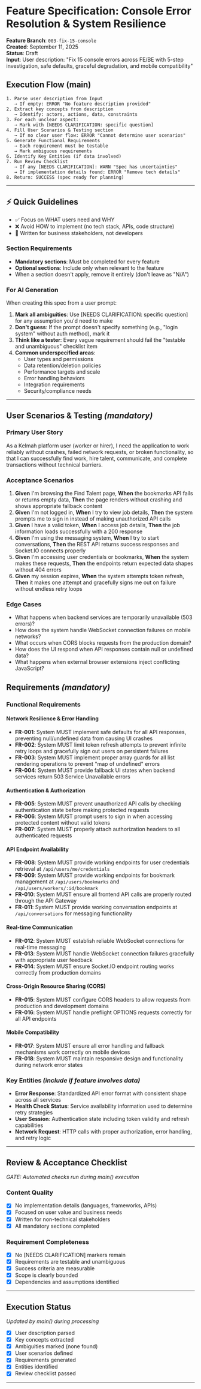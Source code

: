 # Feature Specification: Console Error Resolution & System Resilience

**Feature Branch**: `003-fix-15-console`  
**Created**: September 11, 2025  
**Status**: Draft  
**Input**: User description: "Fix 15 console errors across FE/BE with 5-step investigation, safe defaults, graceful degradation, and mobile compatibility"

## Execution Flow (main)
```
1. Parse user description from Input
   → If empty: ERROR "No feature description provided"
2. Extract key concepts from description
   → Identify: actors, actions, data, constraints
3. For each unclear aspect:
   → Mark with [NEEDS CLARIFICATION: specific question]
4. Fill User Scenarios & Testing section
   → If no clear user flow: ERROR "Cannot determine user scenarios"
5. Generate Functional Requirements
   → Each requirement must be testable
   → Mark ambiguous requirements
6. Identify Key Entities (if data involved)
7. Run Review Checklist
   → If any [NEEDS CLARIFICATION]: WARN "Spec has uncertainties"
   → If implementation details found: ERROR "Remove tech details"
8. Return: SUCCESS (spec ready for planning)
```

---

## ⚡ Quick Guidelines
- ✅ Focus on WHAT users need and WHY
- ❌ Avoid HOW to implement (no tech stack, APIs, code structure)
- 👥 Written for business stakeholders, not developers

### Section Requirements
- **Mandatory sections**: Must be completed for every feature
- **Optional sections**: Include only when relevant to the feature
- When a section doesn't apply, remove it entirely (don't leave as "N/A")

### For AI Generation
When creating this spec from a user prompt:
1. **Mark all ambiguities**: Use [NEEDS CLARIFICATION: specific question] for any assumption you'd need to make
2. **Don't guess**: If the prompt doesn't specify something (e.g., "login system" without auth method), mark it
3. **Think like a tester**: Every vague requirement should fail the "testable and unambiguous" checklist item
4. **Common underspecified areas**:
   - User types and permissions
   - Data retention/deletion policies  
   - Performance targets and scale
   - Error handling behaviors
   - Integration requirements
   - Security/compliance needs

---

## User Scenarios & Testing *(mandatory)*

### Primary User Story
As a Kelmah platform user (worker or hirer), I need the application to work reliably without crashes, failed network requests, or broken functionality, so that I can successfully find work, hire talent, communicate, and complete transactions without technical barriers.

### Acceptance Scenarios
1. **Given** I'm browsing the Find Talent page, **When** the bookmarks API fails or returns empty data, **Then** the page renders without crashing and shows appropriate fallback content
2. **Given** I'm not logged in, **When** I try to view job details, **Then** the system prompts me to sign in instead of making unauthorized API calls
3. **Given** I have a valid token, **When** I access job details, **Then** the job information loads successfully with a 200 response
4. **Given** I'm using the messaging system, **When** I try to start conversations, **Then** the REST API returns success responses and Socket.IO connects properly
5. **Given** I'm accessing user credentials or bookmarks, **When** the system makes these requests, **Then** the endpoints return expected data shapes without 404 errors
6. **Given** my session expires, **When** the system attempts token refresh, **Then** it makes one attempt and gracefully signs me out on failure without endless retry loops

### Edge Cases
- What happens when backend services are temporarily unavailable (503 errors)?
- How does the system handle WebSocket connection failures on mobile networks?
- What occurs when CORS blocks requests from the production domain?
- How does the UI respond when API responses contain null or undefined data?
- What happens when external browser extensions inject conflicting JavaScript?

## Requirements *(mandatory)*

### Functional Requirements

#### Network Resilience & Error Handling
- **FR-001**: System MUST implement safe defaults for all API responses, preventing null/undefined data from causing UI crashes
- **FR-002**: System MUST limit token refresh attempts to prevent infinite retry loops and gracefully sign out users on persistent failures
- **FR-003**: System MUST implement proper array guards for all list rendering operations to prevent "map of undefined" errors
- **FR-004**: System MUST provide fallback UI states when backend services return 503 Service Unavailable errors

#### Authentication & Authorization
- **FR-005**: System MUST prevent unauthorized API calls by checking authentication state before making protected requests
- **FR-006**: System MUST prompt users to sign in when accessing protected content without valid tokens
- **FR-007**: System MUST properly attach authorization headers to all authenticated requests

#### API Endpoint Availability
- **FR-008**: System MUST provide working endpoints for user credentials retrieval at `/api/users/me/credentials`
- **FR-009**: System MUST provide working endpoints for bookmark management at `/api/users/bookmarks` and `/api/users/workers/:id/bookmark`
- **FR-010**: System MUST ensure all frontend API calls are properly routed through the API Gateway
- **FR-011**: System MUST provide working conversation endpoints at `/api/conversations` for messaging functionality

#### Real-time Communication
- **FR-012**: System MUST establish reliable WebSocket connections for real-time messaging
- **FR-013**: System MUST handle WebSocket connection failures gracefully with appropriate user feedback
- **FR-014**: System MUST ensure Socket.IO endpoint routing works correctly from production domains

#### Cross-Origin Resource Sharing (CORS)
- **FR-015**: System MUST configure CORS headers to allow requests from production and development domains
- **FR-016**: System MUST handle preflight OPTIONS requests correctly for all API endpoints

#### Mobile Compatibility
- **FR-017**: System MUST ensure all error handling and fallback mechanisms work correctly on mobile devices
- **FR-018**: System MUST maintain responsive design and functionality during network error states

### Key Entities *(include if feature involves data)*
- **Error Response**: Standardized API error format with consistent shape across all services
- **Health Check Status**: Service availability information used to determine retry strategies
- **User Session**: Authentication state including token validity and refresh capabilities
- **Network Request**: HTTP calls with proper authorization, error handling, and retry logic

---

## Review & Acceptance Checklist
*GATE: Automated checks run during main() execution*

### Content Quality
- [x] No implementation details (languages, frameworks, APIs)
- [x] Focused on user value and business needs
- [x] Written for non-technical stakeholders
- [x] All mandatory sections completed

### Requirement Completeness
- [x] No [NEEDS CLARIFICATION] markers remain
- [x] Requirements are testable and unambiguous  
- [x] Success criteria are measurable
- [x] Scope is clearly bounded
- [x] Dependencies and assumptions identified

---

## Execution Status
*Updated by main() during processing*

- [x] User description parsed
- [x] Key concepts extracted
- [x] Ambiguities marked (none found)
- [x] User scenarios defined
- [x] Requirements generated
- [x] Entities identified
- [x] Review checklist passed

---
